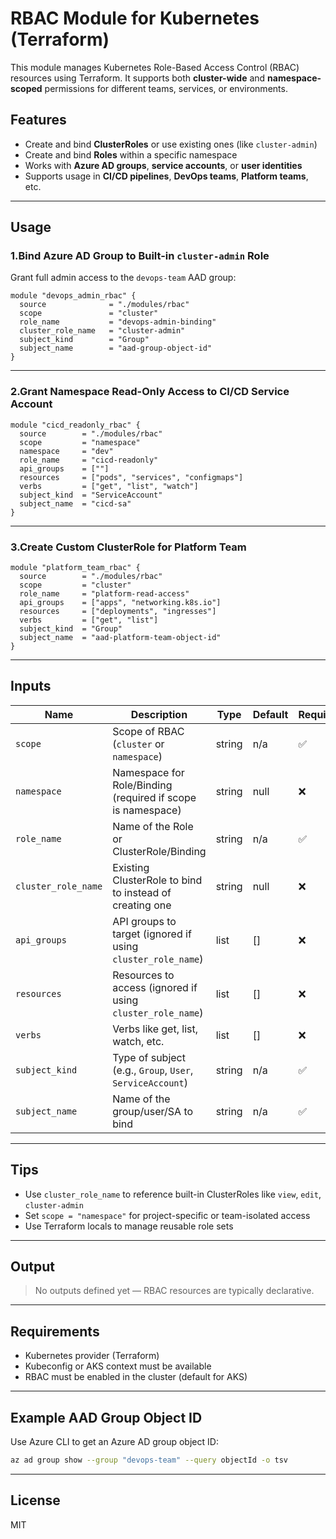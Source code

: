 # RBAC Module for Kubernetes (Terraform)

This module manages Kubernetes Role-Based Access Control (RBAC) resources using Terraform. It supports both **cluster-wide** and **namespace-scoped** permissions for different teams, services, or environments.

## Features

* Create and bind **ClusterRoles** or use existing ones (like `cluster-admin`)
* Create and bind **Roles** within a specific namespace
* Works with **Azure AD groups**, **service accounts**, or **user identities**
* Supports usage in **CI/CD pipelines**, **DevOps teams**, **Platform teams**, etc.

---

## Usage

### 1.Bind Azure AD Group to Built-in `cluster-admin` Role

Grant full admin access to the `devops-team` AAD group:

```hcl
module "devops_admin_rbac" {
  source              = "./modules/rbac"
  scope               = "cluster"
  role_name           = "devops-admin-binding"
  cluster_role_name   = "cluster-admin"
  subject_kind        = "Group"
  subject_name        = "aad-group-object-id"
}
```

---

### 2.Grant Namespace Read-Only Access to CI/CD Service Account

```hcl
module "cicd_readonly_rbac" {
  source        = "./modules/rbac"
  scope         = "namespace"
  namespace     = "dev"
  role_name     = "cicd-readonly"
  api_groups    = [""]
  resources     = ["pods", "services", "configmaps"]
  verbs         = ["get", "list", "watch"]
  subject_kind  = "ServiceAccount"
  subject_name  = "cicd-sa"
}
```

---

### 3.Create Custom ClusterRole for Platform Team

```hcl
module "platform_team_rbac" {
  source        = "./modules/rbac"
  scope         = "cluster"
  role_name     = "platform-read-access"
  api_groups    = ["apps", "networking.k8s.io"]
  resources     = ["deployments", "ingresses"]
  verbs         = ["get", "list"]
  subject_kind  = "Group"
  subject_name  = "aad-platform-team-object-id"
}
```

---

## Inputs

| Name                | Description                                                 | Type   | Default | Required |
| ------------------- | ----------------------------------------------------------- | ------ | ------- | -------- |
| `scope`             | Scope of RBAC (`cluster` or `namespace`)                    | string | n/a     | ✅        |
| `namespace`         | Namespace for Role/Binding (required if scope is namespace) | string | null    | ❌        |
| `role_name`         | Name of the Role or ClusterRole/Binding                     | string | n/a     | ✅        |
| `cluster_role_name` | Existing ClusterRole to bind to instead of creating one     | string | null    | ❌        |
| `api_groups`        | API groups to target (ignored if using `cluster_role_name`) | list   | \[]     | ❌        |
| `resources`         | Resources to access (ignored if using `cluster_role_name`)  | list   | \[]     | ❌        |
| `verbs`             | Verbs like get, list, watch, etc.                           | list   | \[]     | ❌        |
| `subject_kind`      | Type of subject (e.g., `Group`, `User`, `ServiceAccount`)   | string | n/a     | ✅        |
| `subject_name`      | Name of the group/user/SA to bind                           | string | n/a     | ✅        |

---

## Tips

* Use `cluster_role_name` to reference built-in ClusterRoles like `view`, `edit`, `cluster-admin`
* Set `scope = "namespace"` for project-specific or team-isolated access
* Use Terraform locals to manage reusable role sets

---

## Output

> No outputs defined yet — RBAC resources are typically declarative.

---

## Requirements

* Kubernetes provider (Terraform)
* Kubeconfig or AKS context must be available
* RBAC must be enabled in the cluster (default for AKS)

---

## Example AAD Group Object ID

Use Azure CLI to get an Azure AD group object ID:

```bash
az ad group show --group "devops-team" --query objectId -o tsv
```

---

## License

MIT

